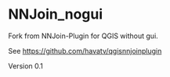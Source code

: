 # NNJoin_nogui
Fork from NNJoin-Plugin for QGIS without gui.

See
https://github.com/havatv/qgisnnjoinplugin

Version 0.1
